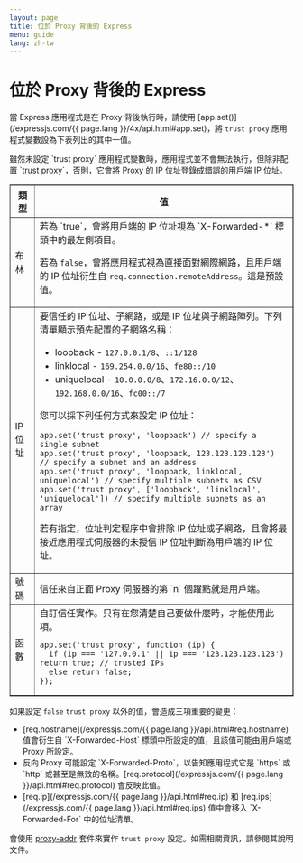 ```yaml
---
layout: page
title: 位於 Proxy 背後的 Express
menu: guide
lang: zh-tw
---
```


# 位於 Proxy 背後的 Express

當 Express 應用程式是在 Proxy 背後執行時，請使用 [app.set()](/expressjs.com/{{ page.lang }}/4x/api.html#app.set)，將 `trust proxy` 應用程式變數設為下表列出的其中一值。

<div class="doc-box doc-info" markdown="1">
雖然未設定 `trust proxy` 應用程式變數時，應用程式並不會無法執行，但除非配置 `trust proxy`，否則，它會將 Proxy 的 IP 位址登錄成錯誤的用戶端 IP 位址。
</div>

<table class="doctable" border="1" markdown="1">
  <thead><tr><th>類型</th><th>值</th></tr></thead>
  <tbody>
    <tr>
      <td>布林</td>
<td markdown="1">
若為 `true`，會將用戶端的 IP 位址視為 `X-Forwarded-*` 標頭中的最左側項目。

若為 `false`，會將應用程式視為直接面對網際網路，且用戶端的 IP 位址衍生自 `req.connection.remoteAddress`。這是預設值。
</td>
    </tr>
    <tr>
      <td>IP 位址</td>
<td markdown="1">
要信任的 IP 位址、子網路，或是 IP 位址與子網路陣列。下列清單顯示預先配置的子網路名稱：

* loopback - `127.0.0.1/8`、`::1/128`
* linklocal - `169.254.0.0/16`、`fe80::/10`
* uniquelocal - `10.0.0.0/8`、`172.16.0.0/12`、`192.168.0.0/16`、`fc00::/7`

您可以採下列任何方式來設定 IP 位址：

<pre>
<code class="language-js" translate="no">app.set('trust proxy', 'loopback') // specify a single subnet
app.set('trust proxy', 'loopback, 123.123.123.123') // specify a subnet and an address
app.set('trust proxy', 'loopback, linklocal, uniquelocal') // specify multiple subnets as CSV
app.set('trust proxy', ['loopback', 'linklocal', 'uniquelocal']) // specify multiple subnets as an array</code>
</pre>

若有指定，位址判定程序中會排除 IP 位址或子網路，且會將最接近應用程式伺服器的未授信 IP 位址判斷為用戶端的 IP 位址。
</td>
    </tr>
    <tr>
      <td>號碼</td>
<td markdown="1">
信任來自正面 Proxy 伺服器的第 `n` 個躍點就是用戶端。
</td>
    </tr>
    <tr>
      <td>函數</td>
<td markdown="1">
自訂信任實作。只有在您清楚自己要做什麼時，才能使用此項。
<pre>
<code class="language-js" translate="no">app.set('trust proxy', function (ip) {
  if (ip === '127.0.0.1' || ip === '123.123.123.123') return true; // trusted IPs
  else return false;
});</code>
</pre>
</td>
    </tr>
  </tbody>
</table>

如果設定 `false` `trust proxy` 以外的值，會造成三項重要的變更：

<ul>
  <li markdown="1">[req.hostname](/expressjs.com/{{ page.lang }}/api.html#req.hostname) 值會衍生自 `X-Forwarded-Host` 標頭中所設定的值，且該值可能由用戶端或 Proxy 所設定。
  </li>
  <li markdown="1">反向 Proxy 可能設定 `X-Forwarded-Proto`，以告知應用程式它是 `https` 或 `http` 或甚至是無效的名稱。[req.protocol](/expressjs.com/{{ page.lang }}/api.html#req.protocol) 會反映此值。
  </li>
  <li markdown="1">[req.ip](/expressjs.com/{{ page.lang }}/api.html#req.ip) 和 [req.ips](/expressjs.com/{{ page.lang }}/api.html#req.ips) 值中會移入 `X-Forwarded-For` 中的位址清單。
  </li>
</ul>

會使用 [proxy-addr](https://www.npmjs.com/package/proxy-addr) 套件來實作 `trust proxy` 設定。如需相關資訊，請參閱其說明文件。

